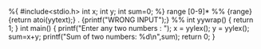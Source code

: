 
%{ #include<stdio.h>
    int x;
    int y;
    int sum=0;
%}
range [0-9]*
%%
{range} {return atoi(yytext);}
. {printf("WRONG INPUT");}
%%
int yywrap()
{
    return 1;
}
int main()
{
    printf("Enter any two numbers : ");
    x = yylex();
    y = yylex();
    sum=x+y;
    printf("Sum of two numbers: %d\n",sum);
    return 0;
}

